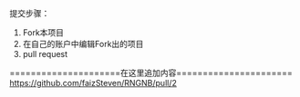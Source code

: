 
提交步骤：

1. Fork本项目
2. 在自己的账户中编辑Fork出的项目
3. pull request

=====================在这里追加内容======================
https://github.com/faizSteven/RNGNB/pull/2
